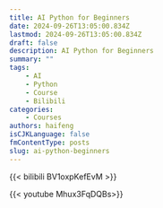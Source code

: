 ```yaml
---
title: AI Python for Beginners
date: 2024-09-26T13:05:00.834Z
lastmod: 2024-09-26T13:05:00.834Z
draft: false
description: AI Python for Beginners
summary: ""
tags:
    - AI
    - Python
    - Course
    - Bilibili
categories:
    - Courses
authors: haifeng
isCJKLanguage: false
fmContentType: posts
slug: ai-python-beginners
---
```


{{< bilibili BV1oxpKefEvM >}}

{{< youtube Mhux3FqDQBs>}}